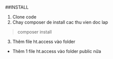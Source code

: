 ##INSTALL
1. Clone code
2. Chay composer de install cac thu vien doc lap
> composer install
3. Thêm file ht.access vào folder 
- Thêm 1 file ht.access vào folder public nữa
